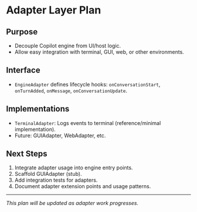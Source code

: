 # Adapter Layer Plan

## Purpose
- Decouple Copilot engine from UI/host logic.
- Allow easy integration with terminal, GUI, web, or other environments.

## Interface
- `EngineAdapter` defines lifecycle hooks: `onConversationStart`, `onTurnAdded`, `onMessage`, `onConversationUpdate`.

## Implementations
- `TerminalAdapter`: Logs events to terminal (reference/minimal implementation).
- Future: GUIAdapter, WebAdapter, etc.

## Next Steps
1. Integrate adapter usage into engine entry points.
2. Scaffold GUIAdapter (stub).
3. Add integration tests for adapters.
4. Document adapter extension points and usage patterns.

---

*This plan will be updated as adapter work progresses.*
